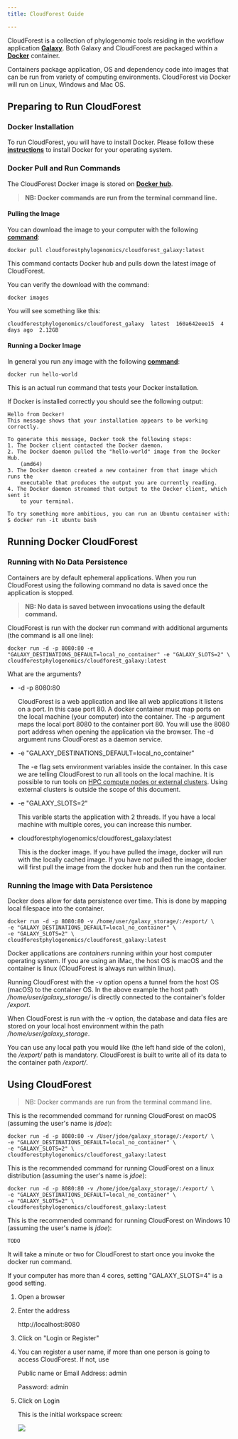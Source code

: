 ```yaml
---
title: CloudForest Guide

---
```


CloudForest is a collection of phylogenomic tools residing in the workflow application [**Galaxy**](https://galaxyproject.org/). Both Galaxy and CloudForest are packaged within a [**Docker**](https://docker.com) container.

Containers package application, OS and dependency code into images that can be run from variety of computing environments. CloudForest via Docker will run on Linux, Windows and Mac OS.

## Preparing to Run CloudForest

### Docker Installation 

To run CloudForest, you will have to install Docker. Please follow these [**instructions**](https://www.docker.com/products/docker-desktop) to install Docker for your operating system.

### Docker Pull and Run Commands

The CloudForest Docker image is stored on [**Docker hub**](https://hub.docker.com/repository/docker/cloudforestphylogenomics/cloudforest_galaxy).

> **NB: Docker commands are run from the terminal command line.**

#### Pulling the Image

You can download the image to your computer with the following [**command**](https://docs.docker.com/engine/reference/commandline/pull/):

    docker pull cloudforestphylogenomics/cloudforest_galaxy:latest

This command contacts Docker hub and pulls down the latest image of CloudForest.

You can verify the download with the command:

    docker images

You will see something like this:

    cloudforestphylogenomics/cloudforest_galaxy  latest  160a642eee15  4 days ago  2.12GB

#### Running a Docker Image

In general you run any image with the following [**command**](https://docs.docker.com/engine/reference/commandline/run/):

    docker run hello-world

This is an actual run command that tests your Docker installation.

If Docker is installed correctly you should see the following output:


    Hello from Docker!
    This message shows that your installation appears to be working correctly.

    To generate this message, Docker took the following steps:
    1. The Docker client contacted the Docker daemon.
    2. The Docker daemon pulled the "hello-world" image from the Docker Hub.
        (amd64)
    3. The Docker daemon created a new container from that image which runs the
        executable that produces the output you are currently reading.
    4. The Docker daemon streamed that output to the Docker client, which sent it
        to your terminal.

    To try something more ambitious, you can run an Ubuntu container with:
    $ docker run -it ubuntu bash


## Running Docker CloudForest

### Running with No Data Persistence

Containers are by default ephemeral applications. When you run CloudForest using the following command no data is saved once the application is stopped.

> **NB: No data is saved between invocations using the default command.**

CloudForest is run with the docker run command with additional arguments (the command is all one line):

    docker run -d -p 8080:80 -e "GALAXY_DESTINATIONS_DEFAULT=local_no_container" -e "GALAXY_SLOTS=2" \ 
    cloudforestphylogenomics/cloudforest_galaxy:latest

What are the arguments?

* -d -p 8080:80

    CloudForest is a web application and like all web applications it listens on a port. In this case port 80. A docker container must map ports on the local machine (your computer) into the container. The -p argument maps the local port 8080 to the container port 80. You will use the 8080 port address when opening the application via the browser. The -d argument runs CloudForest as a daemon service.

* -e "GALAXY_DESTINATIONS_DEFAULT=local_no_container"

    The -e flag sets environment variables inside the container. In this case we are telling CloudForest to run all tools on the local machine. It is possible to run tools on [HPC compute nodes or external clusters](https://github.com/bgruening/docker-galaxy-stable#Running-on-an-external-cluster-(DRM)). Using external clusters is outside the scope of this document.

* -e "GALAXY_SLOTS=2"

    This varible starts the application with 2 threads. If you have a local machine with multiple cores, you can increase this number.

* cloudforestphylogenomics/cloudforest_galaxy:latest

    This is the docker image. If you have pulled the image, docker will run with the locally cached image. If you have *not* pulled the image, docker will first pull the image from the docker hub and then run the container.

### Running the Image with Data Persistence

Docker does allow for data persistence over time. This is done by mapping local filespace into the container.

    docker run -d -p 8080:80 -v /home/user/galaxy_storage/:/export/ \
    -e "GALAXY_DESTINATIONS_DEFAULT=local_no_container" \
    -e "GALAXY_SLOTS=2" \ 
    cloudforestphylogenomics/cloudforest_galaxy:latest

Docker applications are *containers* running within your host computer operating system. If you are using an iMac, the host OS is macOS and the container is linux (CloudForest is always run within linux).

Running CloudForest with the -v option opens a tunnel from the host OS (macOS) to the container OS. In the above example the host path */home/user/galaxy_storage/* is directly connected to the container's folder */export*.

When CloudForest is run with the -v option, the database and data files are stored on your local host environment within the path */home/user/galaxy_storage*.

You can use any local path you would like (the left hand side of the colon), the */export/* path is mandatory. CloudForest is built to write all of its data to the container path */export/*.

## Using CloudForest

> NB: Docker commands are run from the terminal command line.

This is the recommended command for running CloudForest on macOS (assuming the user's name is *jdoe*):
    
    docker run -d -p 8080:80 -v /User/jdoe/galaxy_storage/:/export/ \
    -e "GALAXY_DESTINATIONS_DEFAULT=local_no_container" \
    -e "GALAXY_SLOTS=2" \ 
    cloudforestphylogenomics/cloudforest_galaxy:latest

This is the recommended command for running CloudForest on a linux distribution (assuming the user's name is *jdoe*):
    
    docker run -d -p 8080:80 -v /home/jdoe/galaxy_storage/:/export/ \
    -e "GALAXY_DESTINATIONS_DEFAULT=local_no_container" \
    -e "GALAXY_SLOTS=2" \ 
    cloudforestphylogenomics/cloudforest_galaxy:latest

This is the recommended command for running CloudForest on Windows 10 (assuming the user's name is *jdoe*):
    
    TODO

It will take a minute or two for CloudForest to start once you invoke the docker run command. 

If your computer has more than 4 cores, setting "GALAXY_SLOTS=4" is a good setting.

1. Open a browser
1. Enter the address<br>

    http://localhost:8080

1. Click on "Login or Register"
1. You can register a user name, if more than one person is going to access CloudForest. If not, use
    
    Public name or Email Address: admin

    Password: admin
1. Click on Login

    This is the initial workspace screen:<br>
    
    ![](FirstScreen.png)
